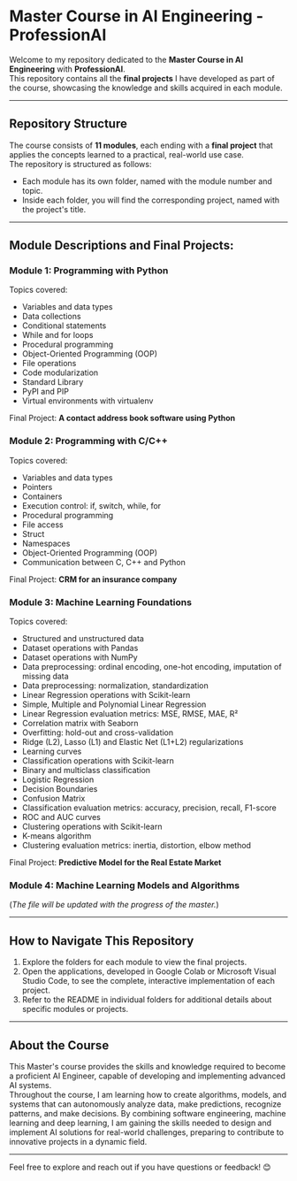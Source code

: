 # Master Course in AI Engineering - ProfessionAI

Welcome to my repository dedicated to the **Master Course in AI Engineering** with **ProfessionAI**. <br> This repository contains all the **final projects** I have developed as part of the course, showcasing the knowledge and skills acquired in each module.

---

## Repository Structure

The course consists of **11 modules**, each ending with a **final project** that applies the concepts learned to a practical, real-world use case. <br>
The repository is structured as follows:
- Each module has its own folder, named with the module number and topic.
- Inside each folder, you will find the corresponding project, named with the project's title.

---

## Module Descriptions and Final Projects:

### Module 1: Programming with Python
Topics covered:
- Variables and data types
- Data collections
- Conditional statements
- While and for loops
- Procedural programming
- Object-Oriented Programming (OOP)
- File operations
- Code modularization
- Standard Library
- PyPI and PIP
- Virtual environments with virtualenv

Final Project: **A contact address book software using Python**


### Module 2: Programming with C/C++
Topics covered:
- Variables and data types
- Pointers
- Containers
- Execution control: if, switch, while, for
- Procedural programming
- File access
- Struct
- Namespaces
- Object-Oriented Programming (OOP)
- Communication between C, C++ and Python

Final Project: **CRM for an insurance company**


### Module 3: Machine Learning Foundations
Topics covered:
- Structured and unstructured data
- Dataset operations with Pandas
- Dataset operations with NumPy
- Data preprocessing: ordinal encoding, one-hot encoding, imputation of missing data
- Data preprocessing: normalization, standardization
- Linear Regression operations with Scikit-learn
- Simple, Multiple and Polynomial Linear Regression
- Linear Regression evaluation metrics: MSE, RMSE, MAE, R²
- Correlation matrix with Seaborn
- Overfitting: hold-out and cross-validation
- Ridge (L2), Lasso (L1) and Elastic Net (L1+L2) regularizations
- Learning curves
- Classification operations with Scikit-learn
- Binary and multiclass classification
- Logistic Regression
- Decision Boundaries
- Confusion Matrix
- Classification evaluation metrics: accuracy, precision, recall, F1-score
- ROC and AUC curves
- Clustering operations with Scikit-learn
- K-means algorithm
- Clustering evaluation metrics: inertia, distortion, elbow method

Final Project: **Predictive Model for the Real Estate Market**


### Module 4: Machine Learning Models and Algorithms
(_The file will be updated with the progress of the master._)

---

## How to Navigate This Repository
1. Explore the folders for each module to view the final projects.
2. Open the applications, developed in Google Colab or Microsoft Visual Studio Code, to see the complete, interactive implementation of each project.
3. Refer to the README in individual folders for additional details about specific modules or projects.

---

## About the Course
This Master's course provides the skills and knowledge required to become a proficient AI Engineer, capable of developing and implementing advanced AI systems. <br>
Throughout the course, I am learning how to create algorithms, models, and systems that can autonomously analyze data, make predictions, recognize patterns, and make decisions. By combining software engineering, machine learning and deep learning, I am gaining the skills needed to design and implement AI solutions for real-world challenges, preparing to contribute to innovative projects in a dynamic field. <br>

---

Feel free to explore and reach out if you have questions or feedback! 😊
